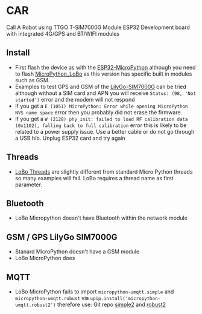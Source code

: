 # CAR
Call A Robot using TTGO T-SIM7000G Module ESP32 Development board with integrated 4G/GPS and BT/WIFI modules

## Install
 - First flash the device as with the [ESP32-MicroPython](https://github.com/18684092/ESP32-MicroPython) although you need to flash [MicroPython_LoBo](https://github.com/loboris/MicroPython_ESP32_psRAM_LoBo/wiki/firmwares) as this version has specific built in modules such as GSM.
 - Examples to test GPS and GSM of the [LilyGo-SIM7000G](https://github.com/Xinyuan-LilyGO/LilyGO-T-SIM7000G/tree/master/examples/MicroPython_LoBo) can be tried although without a SIM card and APN you will receive `Status: (98, 'Not started')` error and the modem will not respond
 - If you get a `E (1051) MicroPython: Error while opening MicroPython NVS name space` error then you probably did not erase the firmware.
 - If you get a `W (2128) phy_init: failed to load RF calibration data (0x1102), falling back to full calibration` error this is likely to be related to a power supply issue. Use a better cable or do not go through a USB hib. Unplug ESP32 card and try again

## Threads
- [LoBo Threads](https://github.com/loboris/MicroPython_ESP32_psRAM_LoBo/wiki/thread) are slightly different from standard Micro Python threads so many examples will fail. LoBo requires a thread name as first parameter.

## Bluetooth
- LoBo Micropython doesn't have Bluetooth within the network module

## GSM / GPS LilyGo SIM7000G
- Stanard MicroPython doesn't have a GSM module
- LoBo MicroPython does

## MQTT
- LoBo MicroPython fails to import `micropython-umqtt.simple` and `micropython-umqtt.robust` via `upip.install('micropython-umqtt.robust2')` therefore use:
Git repo [simple2](https://github.com/fizista/micropython-umqtt.simple2) and
[robust2](https://github.com/fizista/micropython-umqtt.robust2)

 
 